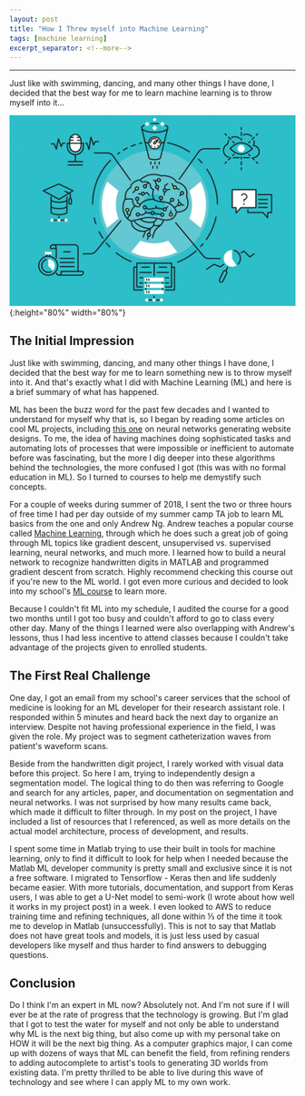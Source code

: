 ```yaml
---
layout: post
title: "How I Threw myself into Machine Learning"
tags: [machine learning]
excerpt_separator: <!--more-->
---
```


---
Just like with swimming, dancing, and many other things I have done, I decided that the best way for me to learn machine learning is to throw myself into it...

<!--more-->


![ML](/images/blog-ml.jpg){:height="80%" width="80%"}



## The Initial Impression

Just like with swimming, dancing, and many other things I have done, I decided that the best way for me to learn something new is to throw myself into it. And that's exactly what I did with Machine Learning (ML) and here is a brief summary of what has happened.

ML has been the buzz word for the past few decades and I wanted to understand for myself why that is, so I began by reading some articles on cool ML projects, including [this one](https://blog.floydhub.com/turning-design-mockups-into-code-with-deep-learning/) on neural networks generating website designs. To me, the idea of having machines doing sophisticated tasks and automating lots of processes that were impossible or inefficient to automate before was fascinating, but the more I dig deeper into these algorithms behind the technologies, the more confused I got (this was with no formal education in ML). So I turned to courses to help me demystify such concepts.

For a couple of weeks during summer of 2018, I sent the two or three hours of free time I had per day outside of my summer camp TA job to learn ML basics from the one and only Andrew Ng. Andrew teaches a popular course called [Machine Learning](https://www.coursera.org/learn/machine-learning), through which he does such a great job of going through ML topics like gradient descent, unsupervised vs. supervised learning, neural networks, and much more. I learned how to build a neural network to recognize handwritten digits in MATLAB and programmed gradient descent from scratch. Highly recommend checking this course out if you're new to the ML world. I got even more curious and decided to look into my school's [ML course](https://alliance.seas.upenn.edu/~cis520/wiki/) to learn more.

Because I couldn't fit ML into my schedule, I audited the course for a good two months until I got too busy and couldn't afford to go to class every other day. Many of the things I learned were also overlapping with Andrew's lessons, thus I had less incentive to attend classes because I couldn't take advantage of the projects given to enrolled students.


## The First Real Challenge

One day, I got an email from my school's career services that the school of medicine is looking for an ML developer for their research assistant role. I responded within 5 minutes and heard back the next day to organize an interview. Despite not having professional experience in the field, I was given the role. My project was to segment catheterization waves from patient's waveform scans.

Beside from the handwritten digit project, I rarely worked with visual data before this project. So here I am, trying to independently design a segmentation model. The logical thing to do then was referring to Google and search for any articles, paper, and documentation on segmentation and neural networks. I was not surprised by how many results came back, which made it difficult to filter through. In my post on the project, I have included a list of resources that I referenced, as well as more details on the actual model architecture, process of development, and results. 

I spent some time in Matlab trying to use their built in tools for machine learning, only to find it difficult to look for help when I needed because the Matlab ML developer community is pretty small and exclusive since it is not a free software. I migrated to Tensorflow - Keras then and life suddenly became easier. With more tutorials, documentation, and support from Keras users, I was able to get a U-Net model to semi-work (I wrote about how well it works in my project post) in a week. I even looked to AWS to reduce training time and refining techniques, all done within ⅓ of the time it took me to develop in Matlab (unsuccessfully). This is not to say that Matlab does not have great tools and models, it is just less used by casual developers like myself and thus harder to find answers to debugging questions.


## Conclusion

Do I think I'm an expert in ML now? Absolutely not. And I'm not sure if I will ever be at the rate of progress that the technology is growing. But I'm glad that I got to test the water for myself and not only be able to understand why ML is the next big thing, but also come up with my personal take on HOW it will be the next big thing. As a computer graphics major, I can come up with dozens of ways that ML can benefit the field, from refining renders to adding autocomplete to artist's tools to generating 3D worlds from existing data. I'm pretty thrilled to be able to live during this wave of technology and see where I can apply ML to my own work.